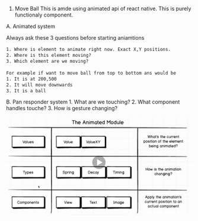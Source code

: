 1. Move Ball 
This is amde using animated api of react native. This is purely functionaly component.




A. Animated system

Always ask these 3 questions before starting aniamtions

    1. Where is element to animate right now. Exact X,Y positions.
    2. Where is this element moving?
    3. Which element are we moving?

    For example if want to move ball from top to bottom ans would be
    1. It is at 200,500
    2. It will move downwards
    3. It is a ball

B. Pan responder system
     1. What are we touching?
     2. What component handles touche?
     3. How is gesture changing?   

![alt text](notes/img/animated-props.png)
